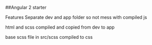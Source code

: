 ##Angular 2 starter

Features
Separate dev and app folder so not mess with compiled js

html and scss compiled and copied from dev to app

base scss file in src/scss compiled to css

